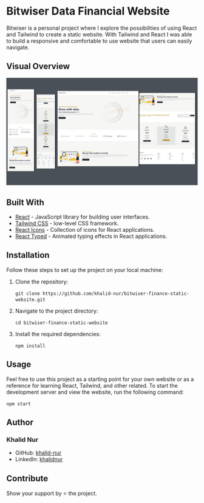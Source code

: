 # Bitwiser Data Financial Website

Bitwiser is a personal project where I explore the possibilities of using React and Tailwind to create a static website. With Tailwind and React I was able to build a responsive and comfortable to use website that users can easily navigate.

## Visual Overview

![Live Demo](./src/assets/bitwiser-showcase.png)

## Built With

- [React](https://reactjs.org/) - JavaScript library for building user interfaces.
- [Tailwind CSS](https://tailwindcss.com/) - low-level CSS framework.
- [React Icons](https://react-icons.github.io/react-icons/) - Collection of icons for React applications.
- [React Typed](https://www.npmjs.com/package/react-typed) - Animated typing effects in React applications.

## Installation

Follow these steps to set up the project on your local machine:

1. Clone the repository:

   ```shell
   git clone https://github.com/khalid-nur/bitwiser-finance-static-website.git

   ```

2. Navigate to the project directory:

   ```shell
   cd bitwiser-finance-static-website

   ```

3. Install the required dependencies:

   ```shell
   npm install
   ```

## Usage

Feel free to use this project as a starting point for your own website or as a reference for learning React, Tailwind, and other related. To start the development server and view the website, run the following command:

```shell
npm start
```

## Author

### Khalid Nur

- GitHub: [khalid-nur](https://github.com/khalid-nur)
- LinkedIn: [khalidnur](https://www.linkedin.com/in/khalidnur/)

## Contribute

Show your support by ⭐ the project.

